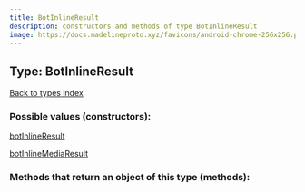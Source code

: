 ```yaml
---
title: BotInlineResult
description: constructors and methods of type BotInlineResult
image: https://docs.madelineproto.xyz/favicons/android-chrome-256x256.png
---
```

## Type: BotInlineResult  
[Back to types index](index.md)



### Possible values (constructors):

[botInlineResult](../constructors/botInlineResult.md)  

[botInlineMediaResult](../constructors/botInlineMediaResult.md)  



### Methods that return an object of this type (methods):



